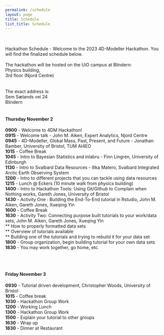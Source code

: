 ```yaml
---
permalink: /schedule
layout: page
title: Schedule
list_title: Schedule
---
```

<br/>
<br/>
Hackathon Schedule - Welcome to the 2023 4D-Modeller Hackathon. 
You will find the finalized schedule below. <br/>
<br/>
The hackathon will be hosted on the UiO campus at Blindern: <br/>
Physics building, <br/>
3rd floor (Njord Centre) <br/>
<br/>
<br/>
The exact address is: <br/>
Sem Sælands vei 24 <br/>
Blindern

<br/>
<br/>

#### Thursday November 2<br/>
**0900** - Welcome to 4DM Hackathon! <br/>
**0915** - Welcome talk - John M. Aiken, Expert Analytics, Njord Centre<br/>
**0945** - 4D-Modeller, Global Mass, Past, Present, and Future - Jonathan Bamber, University of Bristol, TUM AI4EO<br/>
**1015** - Coffee Break<br/>
**1045** - Intro to Bayesian Statistics and inlabru - Finn Lingren, University of Edinburgh<br/>
**1130** - Intro to Svalbard Data Resources - Illka Matero, Svalbard Integrated Arctic Earth Observing System<br/>
**1200** - Intro to different projects that you can tackle using data resources<br/>
**1215** - Lunch @ Eckers (10 minute walk from physics building) <br/>
**1400** - Intro to Hackathon Tools: Using Git/Github to Complain when Nothing works, Gareth Jones, University of Bristol<br/>
**1430** - Activity One : Building the End-To-End tutorial in Rstudio, John M. Aiken, Gareth Jones, Xueqing Yin<br/>
**1600** - Coffee Break<br/>
**1630** - Activity Two: Connecting purpose built tutorials to your work/data sets, John M. Aiken, Gareth Jones, Xueqing Yin<br/>
        ** How to properly formatted data sets<br/>
        ** Overview of tutorials available<br/>
        ** Building one of the tutorials and trying to rebuild it for your data set<br/>
**1800** - Group organization, begin building tutorial for your own data sets<br/>
**1830** - You may work together, go home, etc. <br/>

<br/>
<br/>

#### Friday November 3 <br/>
**0930** - Tutorial driven development, Christopher Woods, University of Bristol <br/>
**1015** - Coffee break<br/>
**1030** - Hackathon Group Work<br/>
**1200** - Working Lunch<br/>
**1300** - Hackathon Group Work<br/>
**1500** - Explain your tutorial to other groups<br/>
**1630** - Wrap up<br/>
**1830** - Dinner at Restaurant<br/>